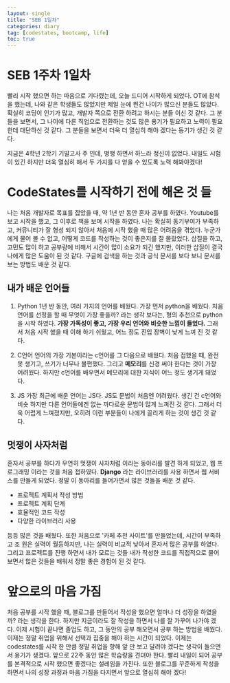 ```yaml
---
layout: single
title: "SEB 1일차"
categories: diary
tag: [codestates, bootcamp, life]
toc: true
---
```


# SEB 1주차 1일차

빨리 시작 했으면 하는 마음으로 기다렸는데, 오늘 드디어 시작하게 되었다.
OT에 참석을 했는데, 나와 같은 학생들도 많았지만 제일 눈에 띈건 나이가 많으신 분들도 많았다.
확실히 코딩이 인기가 많고, 개발자 쪽으로 전환 하려고 하시는 분들 이신 것 같다.
그 분들을 보면서, 그 나이에 다른 직업으로 전환하는 것도 많은 용기가 필요하고 노력이 필요한데 대단하신 것 같다. 그 분들을 보면서 더욱 더 열심히 해야 겠다는 동기가 생긴 것 같다.

지금은 4학년 2학기 기말고사 주 인데, 병행 하면서 하느라 정신이 없었다. 내일도 시험이 있긴 하지만 더욱 열심히 해서 두 가지를 다 얻을 수 있도록 노력 해봐야겠다!

# CodeStates를 시작하기 전에 해온 것 들

나는 처음 개발자로 목표를 잡았을 때, 약 1년 반 동안 혼자 공부를 하였다. Youtube를 보고 시작을 했고, 그 이후로 책을 보며 시작을 하였다. 나는 확실히 동기부여가 부족하고, 커뮤니티가 잘 형성 되지 않아서 처음에 시작 했을 때 많은 어려움을 겪었다. 누군가에게 물어 볼 수 없고, 어떻게 코드를 작성하는 것이 좋은지를 잘 몰랐었다. 삽질을 하고, 고민도 많이 하고 공부량에 비해서 시간이 많이 소요가 되긴 했지만, 이러한 삽질이 결국 나에게 많은 도움이 된 것 같다. 구글에 검색을 하는 것과 공식 문서를 보다 보니 문서를 보는 방법도 배운 것 같다.

## 내가 배운 언어들

1. Python
   1년 반 동안, 여러 가지의 언어를 배웠다. 가장 먼저 python을 배웠다. 처음 언어를 선정을 할 때 무엇이 가장 좋을까? 라는 생각 보다는, 형의 추천으로 python을 시작 하였다. **가장 가독성이 좋고, 가장 우리 언어와 비슷한 느낌이 들었다.** 그래서 처음 시작 했을 때 이해 하기 쉬웠고, 어느 정도 진입 장벽이 낮게 느껴 진 것 같다.

2. C언어
   언어의 가장 기본이라는 c언어를 그 다음으로 배웠다. 처음 접했을 때, 완전 못 생기고, 쓰기가 너무나 불편했다. 그리고 **메모리**를 신경 써야 한다는 것이 가장 어려웠다. 하지만 c언어를 배우면서 메모리에 대한 지식이 어느 정도 생기게 돼었다.

3. JS
   가장 최근에 배운 언어는 JS다. JS도 문법이 처음엔 어려웠다. 생긴 건 c언어와 비슷 하지만 다른 언어들에겐 없는 까다로운 문법이 많게 느껴진 것 같다. 그래서 더욱 어렵게 느껴졌지만, 오히려 이런 부분들이 나에게 끌리게 하는 것이 생긴 것 같다.

## 멋쟁이 사자처럼

혼자서 공부를 하다가 우연히 멋쟁이 사자처럼 이라는 동아리를 발견 하게 되었고, 웹 프로그래밍 이라는 것을 처음 접하였다. **Django** 라는 라이브러리를 사용 하면서 웹 서비스를 만들게 되었다. 정말 이 동아리를 들어가면서 많은 것들을 배운 것 같다.

- 프로젝트 계획서 작성 방법
- 프로젝트 계획 단계
- 효율적인 코드 작성
- 다양한 라이브러리 사용

등등 많은 것을 배웠다. 또한 처음으로 '카페 추천 사이트'를 만들었는데, 시간이 부족하고 조 원은 실력이 월등하지만, 나는 실력이 비교적 낮아서 혼자서 많은 공부를 하였다. 그리고 프로젝트를 진행 하면서 내가 모르는 것들 내가 작성한 코드를 직접적으로 물어보면서 많은 것들을 배워서 정말 좋은 경험이 된 것 같다.

# 앞으로의 마음 가짐

처음 공부를 시작 했을 때, 블로그를 만들어서 작성을 했으면 얼마나 더 성장을 하였을까? 라는 생각을 한다. 하지만 지금이라도 잘 작성을 하면서 나를 잘 가꾸어 나가야 겠다. 이제 시험이 끝나면 졸업도 하고, 그 동안의 공부 해오면서 공부 하는 방법을 배웠다. 이제는 정말 취업을 위해서 선택과 집중을 해야 하는 시간이 되었다. 이제는 codestates를 시작 한 만큼 정말 취업을 향해 앞 만 보고 달려야 겠다는 생각이 들으면서 용기가 생겼다. 앞으로 22주 동안 많은 학습량을 견뎌야 한다. 빨리 내일이 되어 공부를 본격적으로 시작 했으면 좋겠다는 설레임을 가진다. 또한 블로그를 꾸준하게 작성을 하면서 나의 성장 과정과 마음 가짐을 다지면서 앞으로 열심히 해야 겠다!
